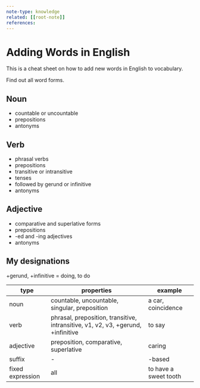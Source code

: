 ```yaml
---
note-type: knowledge
related: [[root-note]]
references:
---
```


# Adding Words in English

This is a cheat sheet on how to add new words in English to vocabulary.

Find out all word forms.

## Noun

- countable or uncountable
- prepositions
- antonyms

## Verb

- phrasal verbs
- prepositions
- transitive or intransitive
- tenses
- followed by gerund or infinitive
- antonyms

## Adjective

- comparative and superlative forms
- prepositions
- -ed and -ing adjectives
- antonyms

## My designations

+gerund, +infinitive = doing, to do

| type             | properties                                                                       | example               |
| ---------------- | -------------------------------------------------------------------------------- | --------------------- |
| noun             | countable, uncountable, singular, preposition                                    | a car, coincidence    |
| verb             | phrasal, preposition, transitive, intransitive, v1, v2, v3, +gerund, +infinitive | to say                |
| adjective        | preposition, comparative, superlative                                            | caring                |
| suffix           | -                                                                                | -based                |
| fixed expression | all                                                                              | to have a sweet tooth |
